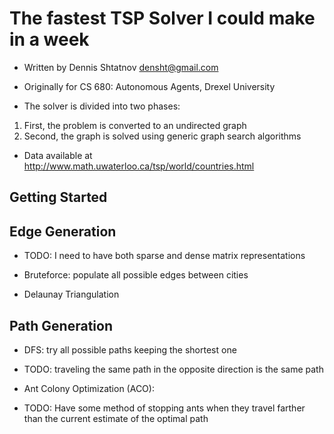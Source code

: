 The fastest TSP Solver I could make in a week
=============================================

- Written by Dennis Shtatnov <densht@gmail.com>
- Originally for CS 680: Autonomous Agents, Drexel University


- The solver is divided into two phases:

1. First, the problem is converted to an undirected graph
2. Second, the graph is solved using generic graph search algorithms



- Data available at <http://www.math.uwaterloo.ca/tsp/world/countries.html>



Getting Started
---------------




Edge Generation
---------------

- TODO: I need to have both sparse and dense matrix representations

- Bruteforce: populate all possible edges between cities
- Delaunay Triangulation






Path Generation
---------------

- DFS: try all possible paths keeping the shortest one
- TODO: traveling the same path in the opposite direction is the same path


- Ant Colony Optimization (ACO):

- TODO: Have some method of stopping ants when they travel farther than the current estimate of the optimal path
